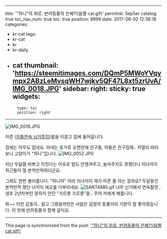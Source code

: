 
---
title: '"하니"의 위로. 반려동물의 은혜?!(움짤 cat.gif)'
permlink: 5ep5er
catalog: true
toc_nav_num: true
toc: true
position: 9999
date: 2017-08-02 12:38:18
categories:
- kr-cat
tags:
- kr-cat
- kr
- kr-daily
- cat
thumbnail: 'https://steemitimages.com/DQmP5MWoYVqympx2ABzLeMvsqWH7wjkv5QF47L8xt5zrUvA/IMG_0018.JPG'
sidebar:
    right:
        sticky: true
widgets:
    -
        type: toc
        position: right
---


![IMG_0018.JPG](https://steemitimages.com/DQmP5MWoYVqympx2ABzLeMvsqWH7wjkv5QF47L8xt5zrUvA/IMG_0018.JPG)

아픈 ([이틀연속 닝거투입](https://steemit.com/kr/@kingbit/4rhdkj))몸을 이끌고 집에 들어옵니다.

집에는 아무도 없네요. 아내는 휴가로 오랜만에 친구들, 아들은 친구집에..
저멀리 바라보니 고양이가 "하니"입니다.
![IMG_0052.JPG](https://steemitimages.com/DQmVW9oXUn86Jo4KASWqHQ56Y9bqSqj7ZaN5ht3LiDP7QSt/IMG_0052.JPG)

지난 두달쯤 바쁘고 지친다는 이유로 밥도 안챙겨주고, 놀아주지도 못했더니 이녀석이 최근들어 절  본척만척하더군요. 


그래도 한번 불러봅니다. "하니야"
어라 이녀석이 제가 아픈 줄 아는 걸까요? 
두달동안 본척만척 했던 녀석이 애교를 다부리네요. 
![SANT4885.gif](https://steemitimages.com/DQmdw6EXUy97KHcFyqxa6t719Vh8zKPp22yXVhUrTL9uUNy/SANT4885.gif)
너무 신기해서 연속촬영 ,  생후 2년차부턴 잘하지 안던 "가르릉 가르릉"을..
무려 저에게 해줍니다. 

와~~ 이런 감동이.. 알고 그랬을까만은 사람은 감정의 동물이라 
기분이 참 좋아졌습니다.  이 맛에 반려동물과 함께 살지요.

- - -

This page is synchronized from the post: ['"하니"의 위로. 반려동물의 은혜?!(움짤 cat.gif)'](https://steemit.com/@kingbit/5ep5er)
